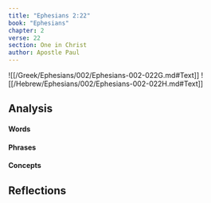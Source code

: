 ```yaml
---
title: "Ephesians 2:22"
book: "Ephesians"
chapter: 2
verse: 22
section: One in Christ
author: Apostle Paul
---
```

![[/Greek/Ephesians/002/Ephesians-002-022G.md#Text]]
![[/Hebrew/Ephesians/002/Ephesians-002-022H.md#Text]]

## Analysis

#### Words

#### Phrases

#### Concepts

## Reflections
